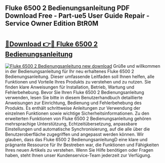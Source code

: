 ## Fluke 6500 2 Bedienungsanleitung PDF Download Free - Part-ue5 User Guide Repair - Service Owner Edition BtR0M

# <h2><a href="http://df5rwtf.blite.top/?on=Fluke+6500+2+Bedienungsanleitung">🔗Download 👉🔴 Fluke 6500 2 Bedienungsanleitung</a></h2>

[![Fluke 6500 2 Bedienungsanleitung new download](https://i.imgur.com/lujVjoI.png)](http://df5rwtf.blite.top/?on=Fluke+6500+2+Bedienungsanleitung)
Grüße und willkommen in der Bedienungsanleitung für Ihr neu erhaltenes Fluke 6500 2 Bedienungsanleitung. Dieser umfassende Leitfaden soll Ihnen helfen, alle Funktionen und Vorteile Ihres Produkts zu verstehen und zu nutzen. Sie finden klare Anweisungen für Installation, Betrieb, Wartung und Fehlerbehebung. Bevor Sie Ihren Fluke 6500 2 Bedienungsanleitung verwenden, lesen Sie bitte in diesem Benutzerhandbuch detaillierte Anweisungen zur Einrichtung, Bedienung und Fehlerbehebung des Produkts. Es enthält schrittweise Anleitungen zur Verwendung der einzelnen Funktionen sowie wichtige Sicherheitsinformationen. Zu den erweiterten Funktionen von Fluke 6500 2 Bedienungsanleitung gehören mehrsprachige Unterstützung, Echtzeitübersetzung, anpassbare Einstellungen und automatische Synchronisierung, auf die alle über die Benutzeroberfläche zugegriffen und angepasst werden können. Wir glauben, dass das Fluke 6500 2 BedienungsanleitungD eine klare und prägnante Ressource für Ihr Bestreben war, die Funktionen und Fähigkeiten Ihres neuen Artikels zu verstehen. Wenn Sie Hilfe benötigen oder Fragen haben, steht Ihnen unser Kundenservice-Team jederzeit zur Verfügung.
